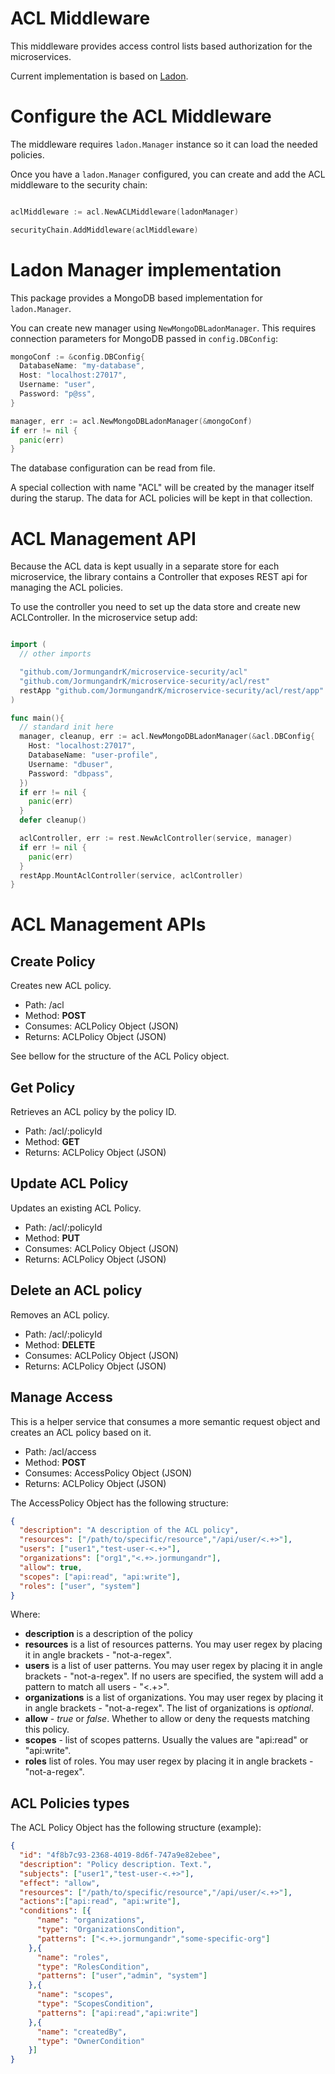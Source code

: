 ACL Middleware
==============

This middleware provides access control lists based authorization for the microservices.

Current implementation is based on [Ladon](https://github.com/ory/ladon).

# Configure the ACL Middleware

The middleware requires ```ladon.Manager``` instance so it can load the needed policies.

Once you have a ```ladon.Manager``` configured, you can create and add the ACL middleware to the security chain:

```Go

aclMiddleware := acl.NewACLMiddleware(ladonManager)

securityChain.AddMiddleware(aclMiddleware)

```

# Ladon Manager implementation

This package provides a MongoDB based implementation for ```ladon.Manager```.

You can create new manager using ```NewMongoDBLadonManager```. This requires connection parameters for MongoDB passed in ```config.DBConfig```:

```Go
mongoConf := &config.DBConfig{
  DatabaseName: "my-database",
  Host: "localhost:27017",
  Username: "user",
  Password: "p@ss",
}

manager, err := acl.NewMongoDBLadonManager(&mongoConf)
if err != nil {
  panic(err)
}
```

The database configuration can be read from file.

A special collection with name "ACL" will be created by the manager itself during the starup. The data for ACL policies will be kept in that collection.


# ACL Management API

Because the ACL data is kept usually in a separate store for each microservice, the library contains
a Controller that exposes REST api for managing the ACL policies.

To use the controller you need to set up the data store and create new ACLController. In the
microservice setup add:

```Go

import (
  // other imports

  "github.com/JormungandrK/microservice-security/acl"
  "github.com/JormungandrK/microservice-security/acl/rest"
  restApp "github.com/JormungandrK/microservice-security/acl/rest/app"
)

func main(){
  // standard init here
  manager, cleanup, err := acl.NewMongoDBLadonManager(&acl.DBConfig{
    Host: "localhost:27017",
    DatabaseName: "user-profile",
    Username: "dbuser",
    Password: "dbpass",
  })
  if err != nil {
    panic(err)
  }
  defer cleanup()

  aclController, err := rest.NewAclController(service, manager)
  if err != nil {
    panic(err)
  }
  restApp.MountAclController(service, aclController)
}
```

# ACL Management APIs

## Create Policy

Creates new ACL policy.

* Path: <microservice-url>/acl
* Method: **POST**
* Consumes: ACLPolicy Object (JSON)
* Returns: ACLPolicy Object (JSON)

See bellow for the structure of the ACL Policy object.

## Get Policy

Retrieves an ACL policy by the policy ID.

* Path: <microservice-url>/acl/:policyId
* Method: **GET**
* Returns: ACLPolicy Object (JSON)

## Update ACL Policy

Updates an existing ACL Policy.

* Path: <microservice-url>/acl/:policyId
* Method: **PUT**
* Consumes: ACLPolicy Object (JSON)
* Returns: ACLPolicy Object (JSON)

## Delete an ACL policy

Removes an ACL policy.

* Path: <microservice-url>/acl/:policyId
* Method: **DELETE**
* Consumes: ACLPolicy Object (JSON)
* Returns: ACLPolicy Object (JSON)

## Manage Access

This is a helper service that consumes a more semantic request object and creates
an ACL policy based on it.

* Path: <microservice-url>/acl/access
* Method: **POST**
* Consumes: AccessPolicy Object (JSON)
* Returns: ACLPolicy Object (JSON)

The AccessPolicy Object has the following structure:

```json
{
  "description": "A description of the ACL policy",
  "resources": ["/path/to/specific/resource","/api/user/<.+>"],
  "users": ["user1","test-user-<.+>"],
  "organizations": ["org1","<.+>.jormungandr"],
  "allow": true,
  "scopes": ["api:read", "api:write"],
  "roles": ["user", "system"]
}
```

Where:

* **description** is a description of the policy
* **resources** is a list of resources patterns. You may user regex by placing it in angle brackets - "not-a-regex<this-is-a-regex>".
* **users** is a list of user patterns. You may user regex by placing it in angle brackets - "not-a-regex<this-is-a-regex>".
If no users are specified, the system will add a pattern to match all users - "<.+>".
*  **organizations** is a list of organizations. You may user regex by placing it in angle brackets - "not-a-regex<this-is-a-regex>".
The list of organizations is _optional_.
* **allow** - _true_ or _false_. Whether to allow or deny the requests matching this policy.
* **scopes** - list of scopes patterns. Usually the values are "api:read" or "api:write".
* **roles**  list of roles. You may user regex by placing it in angle brackets - "not-a-regex<this-is-a-regex>".



## ACL Policies types
The ACL Policy Object has the following structure (example):

```json
{
  "id": "4f8b7c93-2368-4019-8d6f-747a9e82ebee",
  "description": "Policy description. Text.",
  "subjects": ["user1","test-user-<.+>"],
  "effect": "allow",
  "resources": ["/path/to/specific/resource","/api/user/<.+>"],
  "actions":["api:read", "api:write"],
  "conditions": [{
      "name": "organizations",
      "type": "OrganizationsCondition",
      "patterns": ["<.+>.jormungandr","some-specific-org"]
    },{
      "name": "roles",
      "type": "RolesCondition",
      "patterns": ["user","admin", "system"]
    },{
      "name": "scopes",
      "type": "ScopesCondition",
      "patterns": ["api:read","api:write"]
    },{
      "name": "createdBy",
      "type": "OwnerCondition"
    }]
}
```

